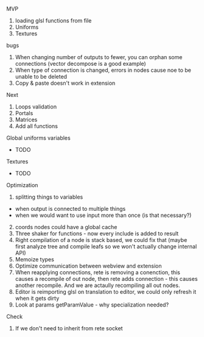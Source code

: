 MVP

1. loading glsl functions from file
2. Uniforms
3. Textures

bugs
1. When changing number of outputs to fewer, you can orphan some connections (vector decompose is a good example)
2. When type of connection is changed, errors in nodes cause noe to be unable to be deleted
3. Copy & paste doesn't work in extension

Next

1. Loops validation
2. Portals
3. Matrices
4. Add all functions


Global uniforms variables
- TODO

Textures
- TODO

Optimization
1. splitting things to variables
 - when output is connected to multiple things
 - when we would want to use input more than once (is that necessary?)
2. coords nodes could have a global cache
3. Three shaker for functions - now every include is added to result
4. Right compilation of a node is stack based, we could fix that (maybe first analyze tree and compile leafs so we won't actually change internal API)
5. Memoize types
6. Optimize communication between webview and extension
7. When reapplying connections, rete is removing a conenction, this causes a recompile of out node, then rete adds connection - this causes another recompile. And we are actaully recompiling all out nodes.
8. Editor is reimporting glsl on translation to editor, we could only refresh it when it gets dirty
9. Look at params getParamValue - why specialization needed?

Check
1. If we don't need to inherit from rete socket


